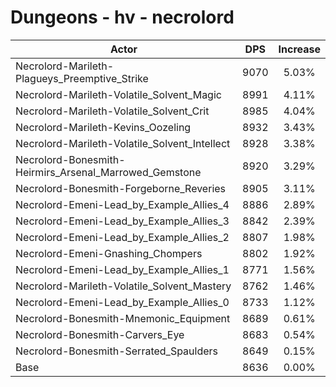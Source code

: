 # Dungeons - hv - necrolord
| Actor | DPS | Increase |
|---|:---:|:---:|
|Necrolord-Marileth-Plagueys_Preemptive_Strike|9070|5.03%|
|Necrolord-Marileth-Volatile_Solvent_Magic|8991|4.11%|
|Necrolord-Marileth-Volatile_Solvent_Crit|8985|4.04%|
|Necrolord-Marileth-Kevins_Oozeling|8932|3.43%|
|Necrolord-Marileth-Volatile_Solvent_Intellect|8928|3.38%|
|Necrolord-Bonesmith-Heirmirs_Arsenal_Marrowed_Gemstone|8920|3.29%|
|Necrolord-Bonesmith-Forgeborne_Reveries|8905|3.11%|
|Necrolord-Emeni-Lead_by_Example_Allies_4|8886|2.89%|
|Necrolord-Emeni-Lead_by_Example_Allies_3|8842|2.39%|
|Necrolord-Emeni-Lead_by_Example_Allies_2|8807|1.98%|
|Necrolord-Emeni-Gnashing_Chompers|8802|1.92%|
|Necrolord-Emeni-Lead_by_Example_Allies_1|8771|1.56%|
|Necrolord-Marileth-Volatile_Solvent_Mastery|8762|1.46%|
|Necrolord-Emeni-Lead_by_Example_Allies_0|8733|1.12%|
|Necrolord-Bonesmith-Mnemonic_Equipment|8689|0.61%|
|Necrolord-Bonesmith-Carvers_Eye|8683|0.54%|
|Necrolord-Bonesmith-Serrated_Spaulders|8649|0.15%|
|Base|8636|0.00%|
